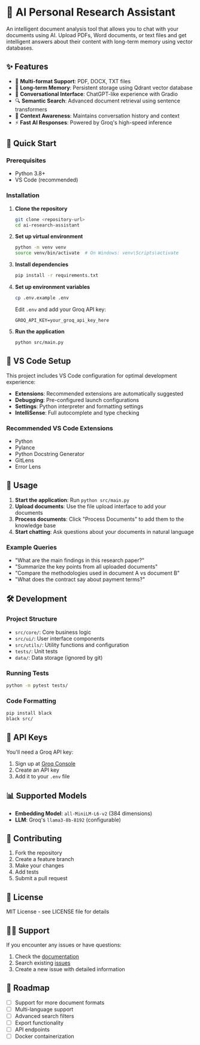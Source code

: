 # 🤖 AI Personal Research Assistant

An intelligent document analysis tool that allows you to chat with your documents using AI. Upload PDFs, Word documents, or text files and get intelligent answers about their content with long-term memory using vector databases.

## ✨ Features

- 📄 **Multi-format Support**: PDF, DOCX, TXT files
- 🧠 **Long-term Memory**: Persistent storage using Qdrant vector database
- 💬 **Conversational Interface**: ChatGPT-like experience with Gradio
- 🔍 **Semantic Search**: Advanced document retrieval using sentence transformers
- 🎯 **Context Awareness**: Maintains conversation history and context
- ⚡ **Fast AI Responses**: Powered by Groq's high-speed inference

## 🚀 Quick Start

### Prerequisites

- Python 3.8+
- VS Code (recommended)

### Installation

1. **Clone the repository**
   ```bash
   git clone <repository-url>
   cd ai-research-assistant
   ```

2. **Set up virtual environment**
   ```bash
   python -m venv venv
   source venv/bin/activate  # On Windows: venv\Scripts\activate
   ```

3. **Install dependencies**
   ```bash
   pip install -r requirements.txt
   ```

4. **Set up environment variables**
   ```bash
   cp .env.example .env
   ```
   Edit `.env` and add your Groq API key:
   ```
   GROQ_API_KEY=your_groq_api_key_here
   ```

5. **Run the application**
   ```bash
   python src/main.py
   ```

## 🔧 VS Code Setup

This project includes VS Code configuration for optimal development experience:

- **Extensions**: Recommended extensions are automatically suggested
- **Debugging**: Pre-configured launch configurations
- **Settings**: Python interpreter and formatting settings
- **IntelliSense**: Full autocomplete and type checking

### Recommended VS Code Extensions

- Python
- Pylance
- Python Docstring Generator
- GitLens
- Error Lens

## 📖 Usage

1. **Start the application**: Run `python src/main.py`
2. **Upload documents**: Use the file upload interface to add your documents
3. **Process documents**: Click "Process Documents" to add them to the knowledge base
4. **Start chatting**: Ask questions about your documents in natural language

### Example Queries

- "What are the main findings in this research paper?"
- "Summarize the key points from all uploaded documents"
- "Compare the methodologies used in document A vs document B"
- "What does the contract say about payment terms?"

## 🛠️ Development

### Project Structure

- `src/core/`: Core business logic
- `src/ui/`: User interface components
- `src/utils/`: Utility functions and configuration
- `tests/`: Unit tests
- `data/`: Data storage (ignored by git)

### Running Tests

```bash
python -m pytest tests/
```

### Code Formatting

```bash
pip install black
black src/
```

## 🔑 API Keys

You'll need a Groq API key:

1. Sign up at [Groq Console](https://console.groq.com/)
2. Create an API key
3. Add it to your `.env` file

## 📊 Supported Models

- **Embedding Model**: `all-MiniLM-L6-v2` (384 dimensions)
- **LLM**: Groq's `llama3-8b-8192` (configurable)

## 🤝 Contributing

1. Fork the repository
2. Create a feature branch
3. Make your changes
4. Add tests
5. Submit a pull request

## 📄 License

MIT License - see LICENSE file for details

## 🙋‍♂️ Support

If you encounter any issues or have questions:

1. Check the [documentation](docs/)
2. Search existing [issues](../../issues)
3. Create a new issue with detailed information

## 🚧 Roadmap

- [ ] Support for more document formats
- [ ] Multi-language support
- [ ] Advanced search filters
- [ ] Export functionality
- [ ] API endpoints
- [ ] Docker containerization